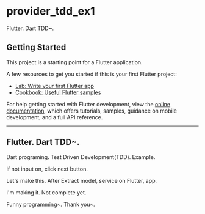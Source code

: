 # provider_tdd_ex1

Flutter. Dart TDD~.

## Getting Started

This project is a starting point for a Flutter application.

A few resources to get you started if this is your first Flutter project:

- [Lab: Write your first Flutter app](https://docs.flutter.dev/get-started/codelab)
- [Cookbook: Useful Flutter samples](https://docs.flutter.dev/cookbook)

For help getting started with Flutter development, view the
[online documentation](https://docs.flutter.dev/), which offers tutorials,
samples, guidance on mobile development, and a full API reference.

<hr>

## Flutter. Dart TDD~.

Dart programing. Test Driven Development(TDD). Example.

If not input on, click next button.

Let's make this. After Extract model, service on Flutter, app.

I'm making it. Not complete yet.

Funny programming~. Thank you~.